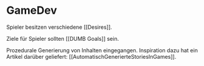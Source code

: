 # GameDev

Spieler besitzen verschiedene [[Desires]].

Ziele für Spieler sollten [[DUMB Goals]] sein.

Prozedurale Generierung von Inhalten eingegangen. Inspiration dazu hat ein Artikel darüber geliefert: [[AutomatischGenerierteStoriesInGames]].